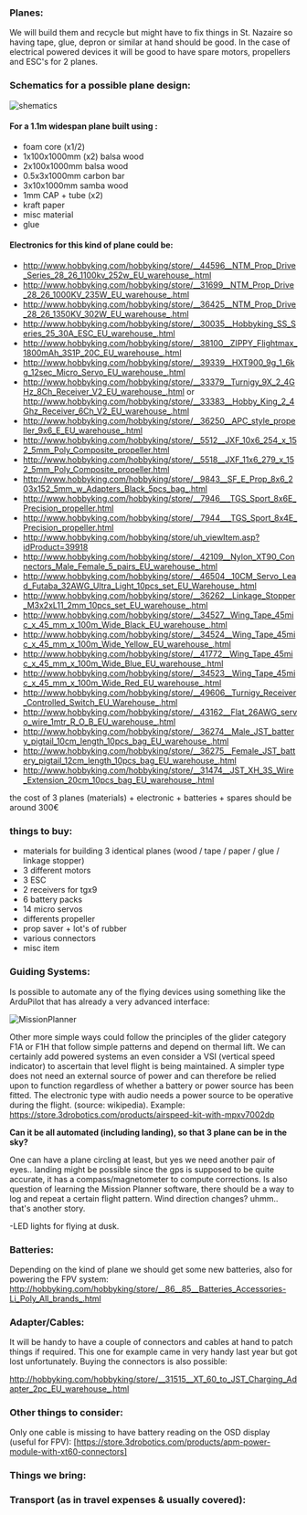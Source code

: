 ### Planes:

We will build them and recycle but might have to fix things in St. Nazaire so having tape, glue, depron or similar at hand should be good. In the case of electrical powered devices it will be good to have spare motors, propellers and ESC's for 2 planes.

### Schematics for a possible plane design:
![shematics](https://raw.github.com/alejoduque/dronetones/master/imgs/shematics_BN.jpg)

#### For a 1.1m widespan plane built using : 
- foam core (x1/2)
- 1x100x1000mm (x2) balsa wood
- 2x100x1000mm balsa wood
- 0.5x3x1000mm carbon bar
- 3x10x1000mm samba wood
- 1mm CAP + tube (x2)
- kraft paper
- misc material
- glue

#### Electronics for this kind of plane could be:
- http://www.hobbyking.com/hobbyking/store/__44596__NTM_Prop_Drive_Series_28_26_1100kv_252w_EU_warehouse_.html
- http://www.hobbyking.com/hobbyking/store/__31699__NTM_Prop_Drive_28_26_1000KV_235W_EU_warehouse_.html
- http://www.hobbyking.com/hobbyking/store/__36425__NTM_Prop_Drive_28_26_1350KV_302W_EU_warehouse_.html
- http://www.hobbyking.com/hobbyking/store/__30035__Hobbyking_SS_Series_25_30A_ESC_EU_warehouse_.html 
- http://www.hobbyking.com/hobbyking/store/__38100__ZIPPY_Flightmax_1800mAh_3S1P_20C_EU_warehouse_.html
- http://www.hobbyking.com/hobbyking/store/__39339__HXT900_9g_1_6kg_12sec_Micro_Servo_EU_warehouse_.html
- http://www.hobbyking.com/hobbyking/store/__33379__Turnigy_9X_2_4GHz_8Ch_Receiver_V2_EU_warehouse_.html or http://www.hobbyking.com/hobbyking/store/__33383__Hobby_King_2_4Ghz_Receiver_6Ch_V2_EU_warehouse_.html
- http://www.hobbyking.com/hobbyking/store/__36250__APC_style_propeller_9x6_E_EU_warehouse_.html
- http://www.hobbyking.com/hobbyking/store/__5512__JXF_10x6_254_x_152_5mm_Poly_Composite_propeller.html
- http://www.hobbyking.com/hobbyking/store/__5518__JXF_11x6_279_x_152_5mm_Poly_Composite_propeller.html
- http://www.hobbyking.com/hobbyking/store/__9843__SF_E_Prop_8x6_203x152_5mm_w_Adapters_Black_5pcs_bag_.html
- http://www.hobbyking.com/hobbyking/store/__7946___TGS_Sport_8x6E_Precision_propeller.html
- http://www.hobbyking.com/hobbyking/store/__7944___TGS_Sport_8x4E_Precision_propeller.html
- http://www.hobbyking.com/hobbyking/store/uh_viewItem.asp?idProduct=39918
- http://www.hobbyking.com/hobbyking/store/__42109__Nylon_XT90_Connectors_Male_Female_5_pairs_EU_warehouse_.html
- http://www.hobbyking.com/hobbyking/store/__46504__10CM_Servo_Lead_Futaba_32AWG_Ultra_Light_10pcs_set_EU_Warehouse_.html
- http://www.hobbyking.com/hobbyking/store/__36262__Linkage_Stopper_M3x2xL11_2mm_10pcs_set_EU_warehouse_.html
- http://www.hobbyking.com/hobbyking/store/__34527__Wing_Tape_45mic_x_45_mm_x_100m_Wide_Black_EU_warehouse_.html
- http://www.hobbyking.com/hobbyking/store/__34524__Wing_Tape_45mic_x_45_mm_x_100m_Wide_Yellow_EU_warehouse_.html
- http://www.hobbyking.com/hobbyking/store/__41772__Wing_Tape_45mic_x_45_mm_x_100m_Wide_Blue_EU_warehouse_.html
- http://www.hobbyking.com/hobbyking/store/__34523__Wing_Tape_45mic_x_45_mm_x_100m_Wide_Red_EU_warehouse_.html
- http://www.hobbyking.com/hobbyking/store/__49606__Turnigy_Receiver_Controlled_Switch_EU_Warehouse_.html
- http://www.hobbyking.com/hobbyking/store/__43162__Flat_26AWG_servo_wire_1mtr_R_O_B_EU_warehouse_.html
- http://www.hobbyking.com/hobbyking/store/__36274__Male_JST_battery_pigtail_10cm_length_10pcs_bag_EU_warehouse_.html
- http://www.hobbyking.com/hobbyking/store/__36275__Female_JST_battery_pigtail_12cm_length_10pcs_bag_EU_warehouse_.html
- http://www.hobbyking.com/hobbyking/store/__31474__JST_XH_3S_Wire_Extension_20cm_10pcs_bag_EU_warehouse_.html

the cost of 3 planes (materials) + electronic + batteries + spares should be around 300€

### things to buy:
- materials for building 3 identical planes (wood / tape / paper / glue / linkage stopper)
- 3 different motors
- 3 ESC
- 2 receivers for tgx9
- 6 battery packs
- 14 micro servos
- differents propeller
- prop saver + lot's of rubber
- various connectors
- misc item

### Guiding Systems:

Is possible to automate any of the flying devices using something like the ArduPilot that has already a very advanced interface: 

![MissionPlanner](http://wiki.ardupilot-mega.googlecode.com/git/images/ArduPilotMegaImages/missionplanner2.PNG)

Other more simple ways could follow the principles of the glider category F1A or F1H that follow simple patterns and depend on thermal lift. We can certainly add powered systems an even consider 
a VSI (vertical speed indicator) to ascertain that level flight is being maintained. A simpler type does not need an external source of power and can therefore be relied upon to function regardless of whether a battery or power source has been fitted. The electronic type with audio needs a power source to be operative during the flight. (source: wikipedia). Example: https://store.3drobotics.com/products/airspeed-kit-with-mpxv7002dp

**Can it be all automated (including landing), so that 3 plane can be in the sky?**

One can have a plane circling at least, but yes we need another pair of eyes.. landing might be possible since the gps is supposed to be quite accurate, it has a compass/magnetometer to compute corrections. Is also question of learning the Mission Planner software, there should be a way to log and repeat a certain flight pattern. Wind direction changes? uhmm.. that's another story.

-LED lights for flying at dusk.

### Batteries:

Depending on the kind of plane we should get some new batteries, also for powering the FPV system:
http://hobbyking.com/hobbyking/store/__86__85__Batteries_Accessories-Li_Poly_All_brands_.html

### Adapter/Cables:

It will be handy to have a couple of connectors and cables at hand to patch things if required. This one for example came in very handy last year but got lost unfortunately. Buying the connectors is also possible:

http://hobbyking.com/hobbyking/store/__31515__XT_60_to_JST_Charging_Adapter_2pc_EU_warehouse_.html

### Other things to consider:

Only one cable is missing to have battery reading on the OSD display (useful for FPV):
[https://store.3drobotics.com/products/apm-power-module-with-xt60-connectors]

### Things we bring:



### Transport  (as in travel expenses & usually covered):